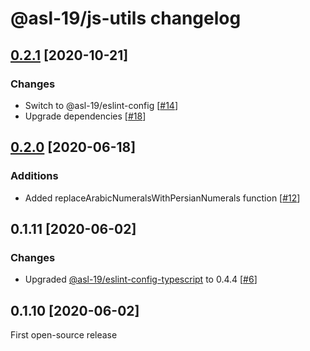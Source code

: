# @asl-19/js-utils changelog

## [0.2.1](https://github.com/ASL-19/js-utils/pulls?q=is%3Apr+milestone%3A0.2.1+is%3Aclosed) [2020-10-21]

### Changes

- Switch to @asl-19/eslint-config [[#14](https://github.com/ASL-19/js-utils/pull/14)]
- Upgrade dependencies [[#18](https://github.com/ASL-19/js-utils/pull/18)]

## [0.2.0](https://github.com/ASL-19/js-utils/pulls?q=is%3Apr+milestone%3A0.2.0+is%3Aclosed) [2020-06-18]

### Additions

- Added replaceArabicNumeralsWithPersianNumerals function [[#12](https://github.com/ASL-19/js-utils/pull/12)]

## 0.1.11 [2020-06-02]

### Changes

- Upgraded [@asl-19/eslint-config-typescript](https://github.com/ASL-19/eslint-config-typescript) to 0.4.4 [[#6](https://github.com/ASL-19/js-utils/pull/6)]

## 0.1.10 [2020-06-02]

First open-source release
